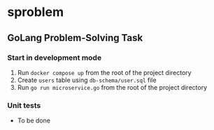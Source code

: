 # sproblem
## GoLang Problem-Solving Task

### Start in development mode
1. Run `docker compose up` from the root of the project directory
2. Create `users` table using `db-schema/user.sql` file
3. Run `go run microservice.go` from the root of the project directory

### Unit tests
- To be done
